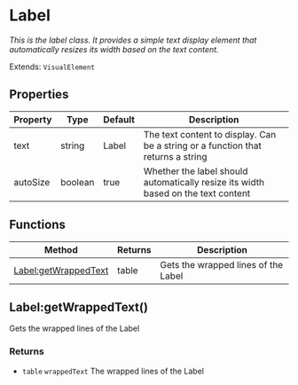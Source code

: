 # Label
_This is the label class. It provides a simple text display element that automatically_
_resizes its width based on the text content._

Extends: `VisualElement`

## Properties

|Property|Type|Default|Description|
|---|---|---|---|
|text|string|Label|The text content to display. Can be a string or a function that returns a string|
|autoSize|boolean|true|Whether the label should automatically resize its width based on the text content|

## Functions

|Method|Returns|Description|
|---|---|---|
|[Label:getWrappedText](#label-getwrappedtext)|table|Gets the wrapped lines of the Label|

## Label:getWrappedText()

Gets the wrapped lines of the Label

### Returns
* `table` `wrappedText` The wrapped lines of the Label
